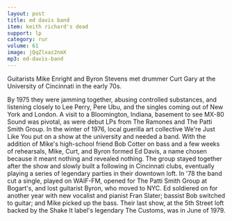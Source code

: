 ```yaml
---
layout: post
title: ed davis band
item: keith richard's dead
support: lp
category: rur
volume: 61
image: jQqZlxaz2nmX
mp3: ed-davis-band
---
```


Guitarists Mike Enright and Byron Stevens met drummer Curt Gary at the University of Cincinnati in the early 70s.

By 1975 they were jamming together, abusing controlled substances, and listening closely to Lee Perry, Pere Ubu, and the singles coming out of New York and London. A visit to a Bloomington, Indiana, basement to see MX-80 Sound was pivotal, as were debut LPs from The Ramones and The Patti Smith Group. In the winter of 1976, local guerilla art collective We're Just Like You put on a show at the university and needed a band. With the addition of Mike's high-school friend Bob Cotter on bass and a few weeks of rehearsals, Mike, Curt, and Byron formed Ed Davis, a name chosen because it meant nothing and revealed nothing. The group stayed together after the show and slowly built a following in Cincinnati clubs, eventually playing a series of legendary parties in their downtown loft. In '78 the band cut a single, played on WAIF-FM, opened for The Patti Smith Group at Bogart's, and lost guitarist Byron, who moved to NYC. Ed soldiered on for another year with new vocalist and pianist Fran Slater; bassist Bob switched to guitar; and Mike picked up the bass. Their last show, at the 5th Street loft backed by the Shake It label's legendary The Customs, was in June of 1979.

